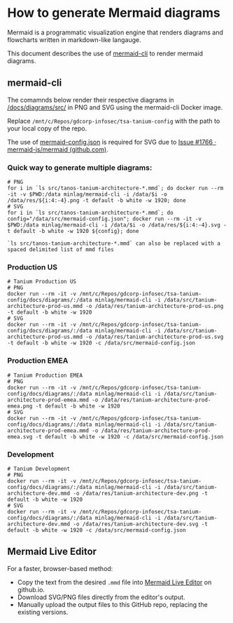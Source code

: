 # How to generate Mermaid diagrams
Mermaid is a programmatic visualization engine that renders diagrams and flowcharts written in markdown-like langauge.

This document describes the use of [mermaid-cli](https://github.com/mermaid-js/mermaid-cli) to render mermaid diagrams.

## mermaid-cli
The comamnds below render their respective diagrams in [/docs/diagrams/src/](/docs/diagrams/src/) in PNG and SVG using the mermaid-cli Docker image.

Replace ```/mnt/c/Repos/gdcorp-infosec/tsa-tanium-config``` with the path to your local copy of the repo.

The use of [mermaid-config.json](/docs/diagrams/src/mermaid-config.json) is required for SVG due to <a href="https://github.com/mermaid-js/mermaid/issues/1766">Issue #1766 · mermaid-js/mermaid (github.com)</a>.

### Quick way to generate multiple diagrams:
```
# PNG
for i in `ls src/tanos-tanium-architecture-*.mmd`; do docker run --rm -it -v $PWD:/data minlag/mermaid-cli -i /data/$i -o /data/res/${i:4:-4}.png -t default -b white -w 1920; done
# SVG
for i in `ls src/tanos-tanium-architecture-*.mmd`; do config="/data/src/mermaid-config.json"; docker run --rm -it -v $PWD:/data minlag/mermaid-cli -i /data/$i -o /data/res/${i:4:-4}.svg -t default -b white -w 1920 ${config}; done

`ls src/tanos-tanium-architecture-*.mmd` can also be replaced with a spaced delimited list of mmd files
```

### Production US
```
# Tanium Production US
# PNG
docker run --rm -it -v /mnt/c/Repos/gdcorp-infosec/tsa-tanium-config/docs/diagrams/:/data minlag/mermaid-cli -i /data/src/tanium-architecture-prod-us.mmd -o /data/res/tanium-architecture-prod-us.png -t default -b white -w 1920
# SVG
docker run --rm -it -v /mnt/c/Repos/gdcorp-infosec/tsa-tanium-config/docs/diagrams/:/data minlag/mermaid-cli -i /data/src/tanium-architecture-prod-us.mmd -o /data/res/tanium-architecture-prod-us.svg -t default -b white -w 1920 -c /data/src/mermaid-config.json
```

### Production EMEA
```
# Tanium Production EMEA
# PNG
docker run --rm -it -v /mnt/c/Repos/gdcorp-infosec/tsa-tanium-config/docs/diagrams/:/data minlag/mermaid-cli -i /data/src/tanium-architecture-prod-emea.mmd -o /data/res/tanium-architecture-prod-emea.png -t default -b white -w 1920
# SVG
docker run --rm -it -v /mnt/c/Repos/gdcorp-infosec/tsa-tanium-config/docs/diagrams/:/data minlag/mermaid-cli -i /data/src/tanium-architecture-prod-emea.mmd -o /data/res/tanium-architecture-prod-emea.svg -t default -b white -w 1920 -c /data/src/mermaid-config.json
```

### Development
```
# Tanium Development
# PNG
docker run --rm -it -v /mnt/c/Repos/gdcorp-infosec/tsa-tanium-config/docs/diagrams/:/data minlag/mermaid-cli -i /data/src/tanium-architecture-dev.mmd -o /data/res/tanium-architecture-dev.png -t default -b white -w 1920
# SVG
docker run --rm -it -v /mnt/c/Repos/gdcorp-infosec/tsa-tanium-config/docs/diagrams/:/data minlag/mermaid-cli -i /data/src/tanium-architecture-dev.mmd -o /data/res/tanium-architecture-dev.svg -t default -b white -w 1920 -c /data/src/mermaid-config.json
```

## Mermaid Live Editor
For a faster, browser-based method:
* Copy the text from the desired ```.mmd``` file into [Mermaid Live Editor](https://mermaid-js.github.io/mermaid-live-editor) on github.io.
* Download SVG/PNG files directly from the editor's output.
* Manually upload the output files to this GitHub repo, replacing the existing versions.
